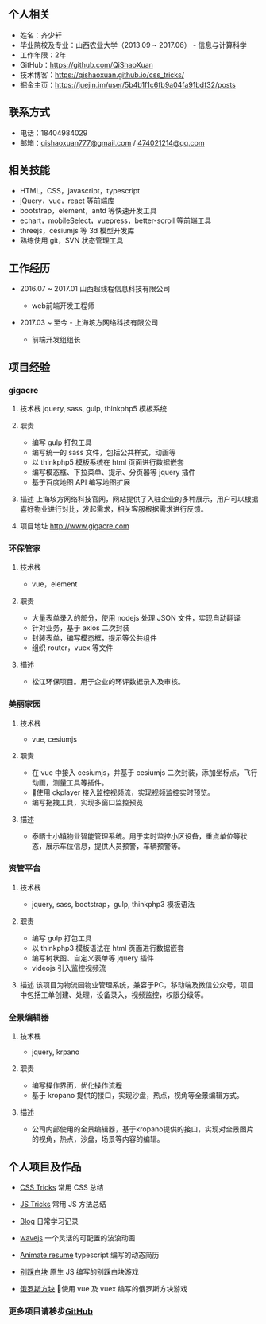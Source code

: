 ## 个人相关

- 姓名：齐少轩
- 毕业院校及专业：山西农业大学（2013.09 ~ 2017.06） - 信息与计算科学
- 工作年限：2年
- GitHub：https://github.com/QiShaoXuan
- 技术博客：https://qishaoxuan.github.io/css_tricks/
- 掘金主页：https://juejin.im/user/5b4b1f1c6fb9a04fa91bdf32/posts
  
## 联系方式

- 电话：18404984029
- 邮箱：qishaoxuan777@gmail.com / 474021214@qq.com

## 相关技能

- HTML，CSS，javascript，typescript
- jQuery，vue，react 等前端库
- bootstrap，element，antd 等快速开发工具
- echart，mobileSelect，vuepress，better-scroll 等前端工具
- threejs，cesiumjs 等 3d 模型开发库
- 熟练使用 git，SVN 状态管理工具

## 工作经历

- 2016.07 ~ 2017.01 山西超线程信息科技有限公司
  - web前端开发工程师

- 2017.03 ~ 至今 - 上海垓方网络科技有限公司
  - 前端开发组组长

## 项目经验

### gigacre

1. 技术栈
   jquery, sass, gulp, thinkphp5 模板系统

2. 职责
   - 编写 gulp 打包工具
   - 编写统一的 sass 文件，包括公共样式，动画等
   - 以 thinkphp5 模板系统在 html 页面进行数据嵌套
   - 编写模态框、下拉菜单、提示、分页器等 jquery 插件
   - 基于百度地图 API 编写地图扩展

3. 描述
   上海垓方网络科技官网，网站提供了入驻企业的多种展示，用户可以根据喜好物业进行对比，发起需求，相关客服根据需求进行反馈。

4. 项目地址
   http://www.gigacre.com

### 环保管家

1. 技术栈
   - vue，element

2. 职责
   - 大量表单录入的部分，使用 nodejs 处理 JSON 文件，实现自动翻译
   - 针对业务，基于 axios 二次封装
   - 封装表单，编写模态框，提示等公共组件
   - 组织 router，vuex 等文件

3. 描述
   - 松江环保项目。用于企业的环评数据录入及审核。

### 美丽家园

1. 技术栈
   - vue, cesiumjs

2. 职责
   - 在 vue 中接入 cesiumjs，并基于 cesiumjs 二次封装，添加坐标点，飞行动画，测量工具等插件。
   - 使用 ckplayer 接入监控视频流，实现视频监控实时预览。
   - 编写拖拽工具，实现多窗口监控预览

3. 描述
   - 泰晤士小镇物业智能管理系统。用于实时监控小区设备，重点单位等状态，展示车位信息，提供人员预警，车辆预警等。
  
### 资管平台

1. 技术栈
   - jquery, sass, bootstrap，gulp, thinkphp3 模板语法

2. 职责
   - 编写 gulp 打包工具
   - 以 thinkphp3 模板语法在 html 页面进行数据嵌套
   - 编写树状图、自定义表单等 jquery 插件
   - videojs 引入监控视频流

3. 描述
   该项目为物流园物业管理系统，兼容于PC，移动端及微信公众号，项目中包括工单创建、处理，设备录入，视频监控，权限分级等。

### 全景编辑器

1. 技术栈
   - jquery, krpano

2. 职责
   - 编写操作界面，优化操作流程
   - 基于 kropano 提供的接口，实现沙盘，热点，视角等全景编辑方式。

3. 描述
   - 公司内部使用的全景编辑器，基于kropano提供的接口，实现对全景图片的视角，热点，沙盘，场景等内容的编辑。

## 个人项目及作品

- [CSS Tricks](https://qishaoxuan.github.io/css_tricks/)
  常用 CSS 总结

- [JS Tricks](https://qishaoxuan.github.io/js_tricks/)
  常用 JS 方法总结

- [Blog](https://qishaoxuan.github.io/blog/)
  日常学习记录

- [wavejs](https://github.com/QiShaoXuan/wavejs)
  一个灵活的可配置的波浪动画

- [Animate resume](https://github.com/QiShaoXuan/animate_resume_ts)
  typescript 编写的动态简历

- [别踩白块](https://github.com/QiShaoXuan/dont-touch-white)
  原生 JS 编写的别踩白块游戏

- [俄罗斯方块](https://github.com/QiShaoXuan/vue_tetris)
  使用 vue 及 vuex 编写的俄罗斯方块游戏

### 更多项目请移步[GitHub](https://github.com/QiShaoXuan)
